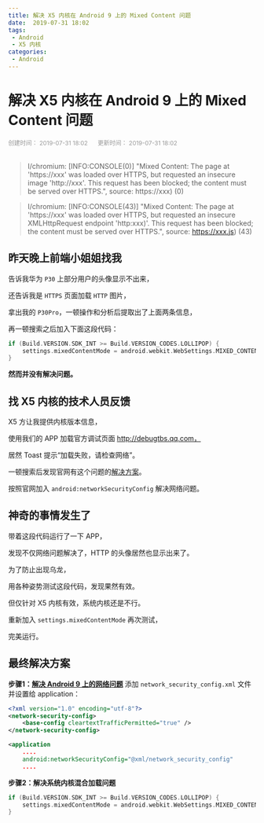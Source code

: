 ```yaml
---
title: 解决 X5 内核在 Android 9 上的 Mixed Content 问题
date:  2019-07-31 18:02
tags:
 - Android
 - X5 内核
categories:
 - Android
---
```


# 解决 X5 内核在 Android 9 上的 Mixed Content 问题

<div style="color: #999999; font-size: 12px;">
    <span>创建时间： 2019-07-31 18:02</span>
    &nbsp;&nbsp;&nbsp;&nbsp;
    <span>更新时间： 2019-07-31 18:02</span>
</div>
<br/>

> I/chromium: [INFO:CONSOLE(0)] "Mixed Content: The page at 'https://xxx' was loaded over HTTPS, but requested an insecure image 'http://xxx'. This request has been blocked; the content must be served over HTTPS.", source: https://xxx) (0)

> I/chromium: [INFO:CONSOLE(43)] "Mixed Content: The page at 'https://xxx' was loaded over HTTPS, but requested an insecure XMLHttpRequest endpoint 'http:xxx)'. This request has been blocked; the content must be served over HTTPS.", source: https://xxx.js) (43)

## 昨天晚上前端小姐姐找我

告诉我华为 `P30` 上部分用户的头像显示不出来，

还告诉我是 `HTTPS` 页面加载 `HTTP` 图片，

拿出我的 `P30Pro`，一顿操作和分析后提取出了上面两条信息，

再一顿搜索之后加入下面这段代码：

```kotlin
if (Build.VERSION.SDK_INT >= Build.VERSION_CODES.LOLLIPOP) {
    settings.mixedContentMode = android.webkit.WebSettings.MIXED_CONTENT_COMPATIBILITY_MODE
}
```

**然而并没有解决问题。**

## 找 X5 内核的技术人员反馈

X5 方让我提供内核版本信息，

使用我们的 APP 加载官方调试页面 http://debugtbs.qq.com，

居然 Toast 提示“加载失败，请检查网络”。

一顿搜索后发现官网有这个问题的[解决方案]([https://x5.tencent.com/tbs/technical.html#/detail/sdk/1/b1b4cd06-f71e-47ab-b15f-f92fa9fe81da](https://x5.tencent.com/tbs/technical.html#/detail/sdk/1/b1b4cd06-f71e-47ab-b15f-f92fa9fe81da)
)。

按照官网加入 `android:networkSecurityConfig` 解决网络问题。

## 神奇的事情发生了

带着这段代码运行了一下 APP，

发现不仅网络问题解决了，HTTP 的头像居然也显示出来了。

为了防止出现乌龙，

用各种姿势测试这段代码，发现果然有效。

但仅针对 X5 内核有效，系统内核还是不行。

重新加入 `settings.mixedContentMode` 再次测试，

完美运行。

## 最终解决方案

**步骤1：[解决 Android 9 上的网络问题](https://x5.tencent.com/tbs/technical.html#/detail/sdk/1/b1b4cd06-f71e-47ab-b15f-f92fa9fe81da)**
添加 `network_security_config.xml` 文件并设置给 application：

```xml
<?xml version="1.0" encoding="utf-8"?>
<network-security-config>
    <base-config cleartextTrafficPermitted="true" />
</network-security-config>
```

```xml
<application
    ....
    android:networkSecurityConfig="@xml/network_security_config"
    ....
```

**步骤2：解决系统内核混合加载问题**

```kotlin
if (Build.VERSION.SDK_INT >= Build.VERSION_CODES.LOLLIPOP) {
    settings.mixedContentMode = android.webkit.WebSettings.MIXED_CONTENT_COMPATIBILITY_MODE
}
```